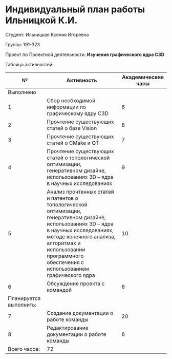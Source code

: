 #  **Индивидуальный план работы Ильницкой К.И.**  

Студент: Ильницкая Ксения Игоревна

Группа: 191-323

Проект по Проектной деятельности: **Изучение графического ядра C3D**

Таблица активностей:

| № | Активность | Академические часы |
| --- | --- | --- |
| Выполнено |
| 1 | Сбор необходимой информации по графическому ядру C3D | 6 |
| 2 | Прочтение существующих статей о базе Vision | 8 |
| 3 | Прочтение существующих статей о CMake и QT| 7 |
| 4 | Прочтение существующих статей о топологической оптимизации, генеративном дизайне, использованиях 3D – ядра в научных исследованиях | 9 |
| 5 | Анализ прочтенных статей и патентов о топологической оптимизации, генеративном дизайне, использованиях 3D – ядра в научных исследованиях, методе конечного анализа, алгоритмах и использовании программного обеспечения с использованием графического ядра  | 10 |
| 6 | Обсуждение проекта с командой | 6 |
| Планируется выполнить: |
| 7 | Создание документации о работе команды | 20 |
| 8 | Редактирование документации о работе команды | 6 |
| Всего часов: | 72 | 
